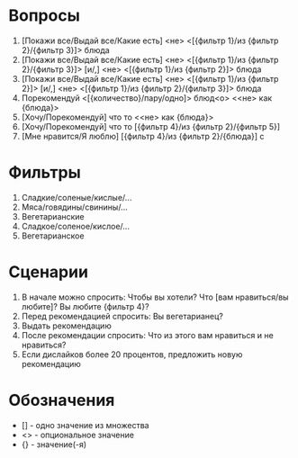 # Вопросы
1. [Покажи все/Выдай все/Какие есть] <не> <[{фильтр 1}/из {фильтр 2}/{фильтр 3}]> блюда
2. [Покажи все/Выдай все/Какие есть] <не> <[{фильтр 1}/из {фильтр 2}/{фильтр 3}]> [и/,] <не> <[{фильтр 1}/из {фильтр 2}]> блюда
3. [Покажи все/Выдай все/Какие есть] <не> <[{фильтр 1}/из {фильтр 2}]> [и/,] <не> <[{фильтр 1}/из {фильтр 2}/{фильтр 3}]> блюда
4. Порекомендуй <[{количество}/пару/одно]> блюд<о> <<не> как {блюда}>
5. [Хочу/Порекомендуй] что то <<не> как {блюда}>
6. [Хочу/Порекомендуй] что то [{фильтр 4}/из {фильтр 2}/{фильтр 5}]
7. [Мне нравится/Я люблю] [{фильтр 4}/из {фильтр 2}/{блюда}]
с
# Фильтры
1. Сладкие/соленые/кислые/...
2. Мяса/говядины/свинины/...
3. Вегетарианские
4. Cладкое/соленое/кислое/...
5. Вегетарианское

# Сценарии
1. В начале можно спросить: Чтобы вы хотели? Что [вам нравиться/вы любите]? Вы любите {фильтр 4}?
2. Перед рекомендацией спросить: Вы вегетарианец?
3. Выдать рекомендацию
3. После рекомендации спросить: Что из этого вам нравиться и не нравиться?
4. Если дислайков более 20 процентов, предложить новую рекомендацию

# Обозначения 
* [] - одно значение из множества 
* <> - опциональное значение
* {} - значение(-я)